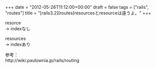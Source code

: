 +++
date = "2012-05-26T11:12:00+00:00"
draft = false
tags = ["rails", "routes"]
title = "[rails3.2][routes]resourcesとresourceは違うよ。"
+++
<p>resorce<br />-&gt; indexなし</p>&#13;
<p>resources<br />-&gt; indexあり </p>&#13;
<p>参考：<br />http://wiki.paulownia.jp/rails/routing</p> 